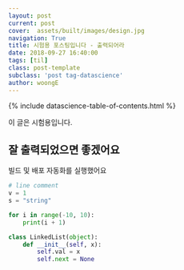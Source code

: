 ```yaml
---
layout: post
current: post
cover:  assets/built/images/design.jpg
navigation: True
title: 시험용 포스팅입니다 - 출력되어라 
date: 2018-09-27 16:40:00
tags: [til]
class: post-template
subclass: 'post tag-datascience'
author: woongE
---
```


{% include datascience-table-of-contents.html %}

이 글은 시험용입니다.

## 잘 출력되었으면 좋겠어요
빌드 및 배포 자동화를 실행했어요

~~~python
# line comment
v = 1
s = "string"

for i in range(-10, 10):
    print(i + 1)

class LinkedList(object):
    def __init__(self, x):
        self.val = x
        self.next = None
~~~



<!-- {% gist lwoongh38/751baaef281c849e20f4081006af7f55 %} -->